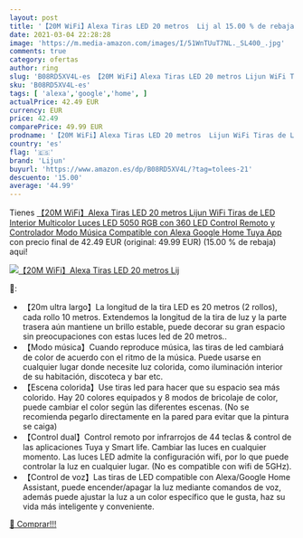 ```yaml
---
layout: post
title: '【20M WiFi】Alexa Tiras LED 20 metros  Lij al 15.00 % de rebaja'
date: 2021-03-04 22:28:28
image: 'https://m.media-amazon.com/images/I/51WnTUuT7NL._SL400_.jpg'
comments: true
category: ofertas
author: ring
slug: 'B08RD5XV4L-es 【20M WiFi】Alexa Tiras LED 20 metros Lijun WiFi Tiras de...'
sku: 'B08RD5XV4L-es'
tags: [ 'alexa','google','home', ]
actualPrice: 42.49 EUR
currency: EUR
price: 42.49
comparePrice: 49.99 EUR
prodname: '【20M WiFi】Alexa Tiras LED 20 metros  Lijun WiFi Tiras de LED Interior Multicolor Luces LED 5050 RGB con 360 LED Control Remoto y Controlador  Modo Música Compatible con Alexa  Google Home  Tuya App'
country: 'es'
flag: '🇪🇸'
brand: 'Lijun'
buyurl: 'https://www.amazon.es/dp/B08RD5XV4L/?tag=tolees-21'
descuento: '15.00'
average: '44.99'
---
```


Tienes [【20M WiFi】Alexa Tiras LED 20 metros  Lijun WiFi Tiras de LED Interior Multicolor Luces LED 5050 RGB con 360 LED Control Remoto y Controlador  Modo Música Compatible con Alexa  Google Home  Tuya App](https://www.amazon.es/dp/B08RD5XV4L/?tag=tolees-21) con precio final de  42.49 EUR (original: 49.99 EUR) (15.00 %  de rebaja) aqui!

[![【20M WiFi】Alexa Tiras LED 20 metros  Lij](https://m.media-amazon.com/images/I/51WnTUuT7NL._SL400_.jpg)](https://www.amazon.es/dp/B08RD5XV4L/?tag=tolees-21)

🔎:

- 【20m ultra largo】La longitud de la tira LED es 20 metros (2 rollos), cada rollo 10 metros. Extendemos la longitud de la tira de luz y la parte trasera aún mantiene un brillo estable, puede decorar su gran espacio sin preocupaciones con estas luces led de 20 metros..
- 【Modo música】Cuando reproduce música, las tiras de led cambiará de color de acuerdo con el ritmo de la música. Puede usarse en cualquier lugar donde necesite luz colorida, como iluminación interior de su habitación, discoteca y bar etc.
- 【Escena colorida】Use tiras led para hacer que su espacio sea más colorido. Hay 20 colores equipados y 8 modos de bricolaje de color, puede cambiar el color según las diferentes escenas. (No se recomienda pegarlo directamente en la pared para evitar que la pintura se caiga)
- 【Control dual】Control remoto por infrarrojos de 44 teclas & control de las aplicaciones Tuya y Smart life. Cambiar las luces en cualquier momento. Las luces LED admite la configuración wifi, por lo que puede controlar la luz en cualquier lugar. (No es compatible con wifi de 5GHz).
- 【Control de voz】Las tiras de LED compatible con Alexa/Google Home Assistant, puede encender/apagar la luz mediante comandos de voz, además puede ajustar la luz a un color específico que le gusta, haz su vida más inteligente y conveniente.

[🛒 Comprar!!!](https://www.amazon.es/dp/B08RD5XV4L/?tag=tolees-21)
